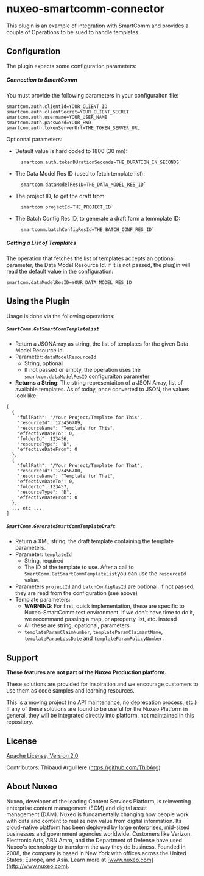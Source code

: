 # nuxeo-smartcomm-connector

This plugin is an example of integration with SmartComm and provides a couple of Operations to be sued to handle templates.

## Configuration
The plugin expects some configuration parameters:

##### Connection to SmartComm
You must provide the following parameters in your configuraiton file:

```
smartcom.auth.clientId=YOUR_CLIENT_ID
smartcom.auth.clientSecret=YOUR_CLIENT_SECRET
smartcom.auth.username=YOUR_USER_NAME
smartcom.auth.password=YOUR_PWD
smartcom.auth.tokenServerUrl=THE_TOKEN_SERVER_URL
```

Optionnal parameters:

* Default value is hard coded to 1800 (30 mn):

        smartcom.auth.tokenDUrationSeconds=THE_DURATION_IN_SECONDS`

* The Data Model Res ID (used to fetch template list):

        smartcom.dataModelResID=THE_DATA_MODEL_RES_ID`

* The project ID, to get the draft from:

        smartcom.projectId=THE_PROJECT_ID`

* The Batch Config Res ID, to generate a draft form a temmplate ID:

        smartcomm.batchConfigResId=THE_BATCH_CONF_RES_ID`


##### Getting a List of Templates

The operation that fetches the list of templates accepts an optional parameter, the Data Model Resource Id. if it is not passed, the plug)in will read the default value in the configuration:
```
smartcom.dataModelResID=YOUR_DATA_MODEL_RES_ID
```

## Using the Plugin
Usage is done via the following operations:

##### `SmartComm.GetSmartCommTemplateList`
* Return a JSONArray as string, the list of templates for the given Data Model Resource Id.
* Parameter: `dataModelResourceId`
  * String, optional
  * If not passed or empty, the operation uses the `smartcom.dataModelResID` configuraiton parameter
* **Returns a String**: The string representaiton of a JSON Array, list of available templates. As of today, once converted to JSON, the values look like:

```
[
  {
    "fullPath": "/Your Project/Template for This",
    "resourceId": 123456789,
    "resourceName": "Template for This",
    "effectiveDateTo": 0,
    "folderId": 123456,
    "resourceType": "D",
    "effectiveDateFrom": 0
  },
  {
    "fullPath": "/Your Project/Template for That",
    "resourceId": 123456780,
    "resourceName": "Template for That",
    "effectiveDateTo": 0,
    "folderId": 123457,
    "resourceType": "D",
    "effectiveDateFrom": 0
  },
  ... etc ...
]
```


##### `SmartComm.GenerateSmartCommTemplateDraft`
* Return a XML string, the draft template containing the template parameters.
* Parameter: `templateId`
  * String, required
  * The ID of the template to use. After a call to `SmartComm.GetSmartCommTemplateList`you can use the `resourceId ` value.
* Parameters `projectId` and `batchConfigResId` are optional. if not passed, they are read from the configuration (see above)
* Template parameters:
  * **WARNING**: For first, quick implementation, these are specific to Nuxeo-SmartComm test environment. If we don't have time to do it, we recommand passing a map, or aproperty list, etc. instead
  * All these are string, opational, parameters
  * `templateParamClaimNumber`, `templateParamClaimantName`, `templateParamLossDate` and `templateParamPolicyNumber`.   



## Support

**These features are not part of the Nuxeo Production platform.**

These solutions are provided for inspiration and we encourage customers to use them as code samples and learning resources.

This is a moving project (no API maintenance, no deprecation process, etc.) If any of these solutions are found to be useful for the Nuxeo Platform in general, they will be integrated directly into platform, not maintained in this repository.


## License

[Apache License, Version 2.0](http://www.apache.org/licenses/LICENSE-2.0)

Contributors:
Thibaud Arguillere (https://github.com/ThibArg)

## About Nuxeo

Nuxeo, developer of the leading Content Services Platform, is reinventing enterprise content management (ECM) and digital asset management (DAM). Nuxeo is fundamentally changing how people work with data and content to realize new value from digital information. Its cloud-native platform has been deployed by large enterprises, mid-sized businesses and government agencies worldwide. Customers like Verizon, Electronic Arts, ABN Amro, and the Department of Defense have used Nuxeo's technology to transform the way they do business. Founded in 2008, the company is based in New York with offices across the United States, Europe, and Asia. Learn more at [www.nuxeo.com](http://www.nuxeo.com).
